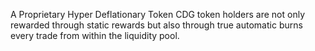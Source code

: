 A Proprietary Hyper Deflationary Token
CDG token holders are not only rewarded through static rewards but also through true automatic burns every trade from within the liquidity pool.
